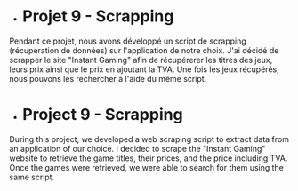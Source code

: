  - # Projet 9 - Scrapping

Pendant ce projet, nous avons développé un script de scrapping (récupération de données) sur l'application de notre choix. J'ai décidé de scrapper le site "Instant Gaming" afin de récupérerer les titres des jeux, leurs prix ainsi que le prix en ajoutant la TVA. Une fois les jeux récupérés, nous pouvons les rechercher à l'aide du même script.

 - # Project 9 - Scrapping

During this project, we developed a web scraping script to extract data from an application of our choice. I decided to scrape the "Instant Gaming" website to retrieve the game titles, their prices, and the price including TVA. Once the games were retrieved, we were able to search for them using the same script.
